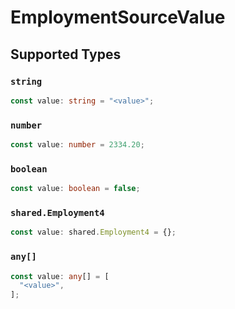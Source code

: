 # EmploymentSourceValue


## Supported Types

### `string`

```typescript
const value: string = "<value>";
```

### `number`

```typescript
const value: number = 2334.20;
```

### `boolean`

```typescript
const value: boolean = false;
```

### `shared.Employment4`

```typescript
const value: shared.Employment4 = {};
```

### `any[]`

```typescript
const value: any[] = [
  "<value>",
];
```

